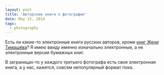 ```yaml
---
layout: post
title: 'Авторские книги о фотографии'
date: May 15, 2014
tags:
  - photography
---
```


Есть ли какие-то электронные книги русских авторов, кроме [книг Жени Тимашёва](http://www.fotografia.com.ua/books/)? Я имею ввиду именно изначально электронные, а не электронные версии бумажных книг.

В заграницах-то у каждого третьего фотографа есть своя электронная книга, а у нас, кажется, совсем непопулярный формат пока.
